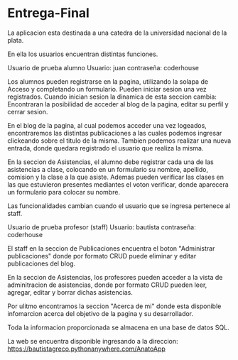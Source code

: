 # Entrega-Final


La aplicacion esta destinada a una catedra de la universidad nacional de la plata.

En ella los usuarios encuentran distintas funciones.

Usuario de prueba alumno
Usuario: juan
contraseña: coderhouse

Los alumnos pueden registrarse en la pagina, utilizando la solapa de Acceso y completando un formulario.
Pueden iniciar sesion una vez registrados.
Cuando inician sesion la dinamica de esta seccion cambia: Encontraran la posibilidad de acceder al blog de la pagina, editar su perfil y cerrar sesion.

En el blog de la pagina, al cual podemos acceder una vez logeados, encontraremos las distintas publicaciones a las cuales podemos ingresar clickeando sobre el titulo de la misma. Tambien podemos realizar una nueva entrada, donde quedara registrado el usuario que realiza la misma.

En la seccion de Asistencias, el alumno debe registrar cada una de las asistencias a clase, colocando en un formulario su nombre, apellido, comision y la clase a la que asiste. 
Ademas pueden verificar las clases en las que estuvieron presentes mediantes el voton verificar, donde aparecera un formulario para colocar su nombre.

Las funcionalidades cambian cuando el usuario que se ingresa pertenece al staff.

Usuario de prueba profesor (staff)
Usuario: bautista
contraseña: coderhouse

El staff en la seccion de Publicaciones encuentra el boton "Administrar publicaciones" donde por formato CRUD puede eliminar y editar publicaciones del blog.

En la seccion de Asistencias, los profesores pueden acceder a la vista de adminitracion de asistencias, donde por formato CRUD pueden leer, agregar, editar y borrar dichas asistencias.

Por ulitmo encontramos la seccion "Acerca de mi" donde esta disponible infomarcion acerca del objetivo de la pagina y su desarrollador.

Toda la informacion proporcionada se almacena en una base de datos SQL.

La web se encuentra disponible ingresando a la direccion: https://bautistagreco.pythonanywhere.com/AnatoApp


